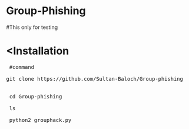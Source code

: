 # Group-Phishing
#This only for testing
# <Installation

<pre><span class="pl-c"></span> #command </span>

git clone https://github.com/Sultan-Baloch/Group-phishing


 cd Group-phishing

 ls

 python2 grouphack.py</span></pre>
